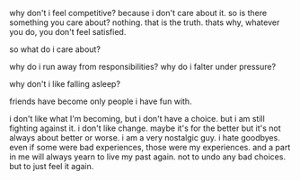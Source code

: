 
why don't i feel competitive? because i don't care about it. so is there something you care about? nothing. that is the truth. thats why, whatever you do, you don't feel satisfied.

so what do i care about?

why do i run away from responsibilities? why do i falter under pressure?

why don't i like falling asleep?

friends have become only people i have fun with.


i don't like what I'm becoming, but i don't have a choice. but i am still fighting against it. i don't like change. maybe it's for the better but it's not always about better or worse. i am a very nostalgic guy. i hate goodbyes. even if some were bad experiences, those were my experiences. and a part in me will always yearn to live my past again. not to undo any bad choices. but to just feel it again.
